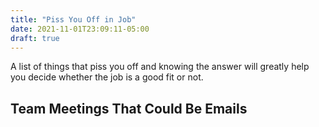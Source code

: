 ```yaml
---
title: "Piss You Off in Job"
date: 2021-11-01T23:09:11-05:00
draft: true
---
```


A list of things that piss you off and knowing the answer will greatly help you decide whether 
the job is a good fit or not.

## Team Meetings That Could Be Emails

